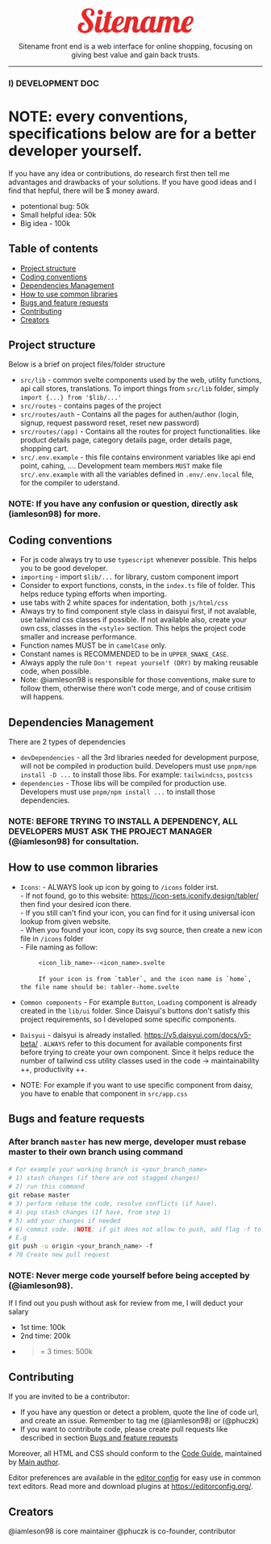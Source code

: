 <p align="center">
  <a href="http://localhost:5173/">
    <img src="./static/logo.png" alt="Logo" width=auto height=50>
  </a>

  <p align="center">
    Sitename front end is a web interface for online shopping, focusing on giving best value and gain back trusts.
    <br>
  </p>
</p>

<hr />

<h3>I) DEVELOPMENT DOC</h3>

# NOTE: every conventions, specifications below are for a better developer yourself.
If you have any idea or contributions, do research first then tell me advantages and drawbacks of your solutions.
If you have good ideas and I find that hepful, there will be $ money award.
- potentional bug: 50k
- Small helpful idea: 50k
- Big idea - 100k


## Table of contents

- [Project structure](#project-structure)
- [Coding conventions](#coding-conventions)
- [Dependencies Management](#dependencies-management)
- [How to use common libraries](#how-to-use-common-libraries)
- [Bugs and feature requests](#bugs-and-feature-requests)
- [Contributing](#contributing)
- [Creators](#creators)


## Project structure

Below is a brief on project files/folder structure

- `src/lib` - common svelte components used by the web, utility functions, api call stores, translations. To import things from `src/lib` folder, simply `import {...} from '$lib/...'`
- `src/routes` - contains pages of the project
- `src/routes/auth` - Contains all the pages for authen/author (login, signup, request password reset, reset new password)
- `src/routes/(app)` - Contains all the routes for project functionalities. like product details page, category details page, order details page, shopping cart.
- `src/.env.example` - this file contains environment variables like api end point, cahing, .... Development team members `MUST` make file `src/.env.example` with all the variables defined in `.env/.env.local` file, for the compiler to uderstand.

### NOTE: If you have any confusion or question, directly ask (iamleson98) for more.

## Coding conventions
- For js code always try to use `typescript` whenever possible. This helps you to be good developer.
- `importing` - import `$lib/...` for library, custom component import
- Consider to export functions, consts, in the `index.ts` file of folder. This helps reduce typing efforts when importing.
- use tabs with 2 white spaces for indentation, both `js/html/css`
- Always try to find component style class in daisyui first, if not avalable, use tailwind css classes if possible. If not available also, create your own css, classes in the `<style>` section. This helps the project code smaller and increase performance.
- Function names MUST be in `camelCase` only.
- Constant names is RECOMMENDED to be in `UPPER_SNAKE_CASE`.
- Always apply the rule `Don't repeat yourself (DRY)` by making reusable code, when possible.
- Note: @iamleson98 is responsible for those conventions, make sure to follow them, otherwise there won't code merge, and of couse critisim will happens.

## Dependencies Management

There are 2 types of dependencies
- `devDependencies` - all the 3rd libraries needed for development purpose, will not be compiled in production build.
Developers must use `pnpm/npm install -D ...` to install those libs. For example: `tailwindcss`, `postcss`
- `dependencies` - Those libs will be compiled for production use. Developers must use `pnpm/npm install ...` to install those dependencies.

### NOTE: BEFORE TRYING TO INSTALL A DEPENDENCY, ALL DEVELOPERS MUST ASK THE PROJECT MANAGER (@iamleson98) for consultation.

## How to use common libraries

- `Icons`: - ALWAYS look up icon by going to `/icons` folder irst. <br/>
           - If not found, go to this website: https://icon-sets.iconify.design/tabler/ then find your desired icon there. <br/>
           - If you still can't find your icon, you can find for it using universal icon lookup from given website. <br />
           - When you found your icon, copy its svg source, then create a new icon file in `/icons` folder <br/>
           - File naming as follow: <br />

           <icon_lib_name>--<icon_name>.svelte

           If your icon is from `tabler`, and the icon name is `home`, the file name should be: tabler--home.svelte

- `Common components` - For example `Button`, `Loading` component is already created in the `lib/ui` folder. Since Daisyui's buttons don't satisfy this project requirements, so I developed some specific components.
- `Daisyui` - daisyui is already installed. https://v5.daisyui.com/docs/v5-beta/ . `ALWAYS` refer to this document for available components first before trying to create your own component.
Since it helps reduce the number of tailwind css utility classes used in the code -> maintainability ++, productivity ++.
- NOTE: For example if you want to use specific component from daisy, you have to enable that component in `src/app.css`

## Bugs and feature requests

### After branch `master` has new merge, developer must rebase master to their own branch using command
```bash
# For example your working branch is <your_branch_name>
# 1) stash changes (if there are not stagged changes)
# 2) run this command
git rebase master
# 3) perform rebase the code, resolve conflicts (if have).
# 4) pop stash changes (If have, from step 1)
# 5) add your changes if needed
# 6) commit code. (NOTE: if git does not allow to push, add flag -f to FORCE push)
# E.g
git push -u origin <your_branch_name> -f
# 70 Create new pull request
```

### NOTE: Never merge code yourself before being accepted by (@iamleson98).
If I find out you push without ask for review from me, I will deduct your salary

- 1st time: 100k
- 2nd time: 200k
- >= 3 times: 500k

## Contributing

If you are invited to be a contributor:
- If you have any question or detect a problem, quote the line of code url, and create an issue. Remember to tag me (@iamleson98) or (@phuczk)
- If you want to contribute code, please create pull requests like described in section [Bugs and feature requests](#bugs-and-feature-requests)

Moreover, all HTML and CSS should conform to the [Code Guide](https://github.com/mdo/code-guide), maintained by [Main author](https://github.com/usernamemainauthor).

Editor preferences are available in the [editor config](https://reponame/blob/master/.editorconfig) for easy use in common text editors. Read more and download plugins at <https://editorconfig.org/>.

## Creators

@iamleson98 is core maintainer
@phuczk is co-founder, contributor
